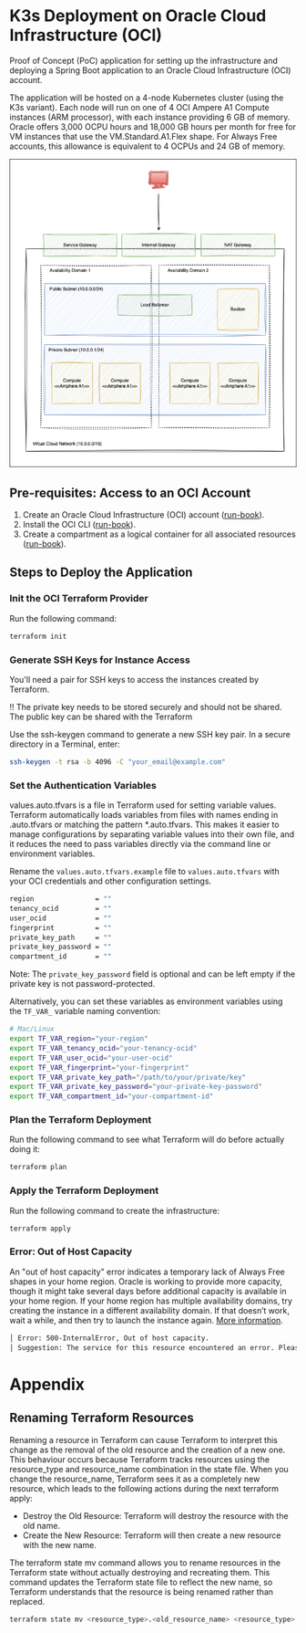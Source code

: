 # K3s Deployment on Oracle Cloud Infrastructure (OCI)

Proof of Concept (PoC) application for setting up the infrastructure and deploying a Spring Boot application to an
Oracle Cloud Infrastructure (OCI) account.

The application will be hosted on a 4-node Kubernetes cluster (using the K3s variant). Each node will run on one of 4
OCI Ampere A1 Compute instances (ARM processor), with each instance providing 6 GB of memory. Oracle offers 3,000 OCPU
hours and 18,000 GB hours per month for free for VM instances that use the VM.Standard.A1.Flex shape. For Always Free
accounts, this allowance is equivalent to 4 OCPUs and 24 GB of memory.

![OCI Cloud Architecture](/documentation/images/OCI-Cloud-Architecture.drawio.png)

## Pre-requisites: Access to an OCI Account

1. Create an Oracle Cloud Infrastructure (OCI)
   account ([run-book](documentation/run-books/RB-01-oci-account-creation.md)).
2. Install the OCI CLI ([run-book](documentation/run-books/RB-02-oci-cli-setup.md)).
3. Create a compartment as a logical container for all associated
   resources ([run-book](documentation/run-books/RB-03-create-compartment.md)).

## Steps to Deploy the Application

### Init the OCI Terraform Provider

Run the following command:

```bash
terraform init
```

### Generate SSH Keys for Instance Access

You'll need a pair for SSH keys to access the instances created by Terraform.

‼️ The private key needs to be stored securely and should not be shared. The public key can be shared with the Terraform

Use the ssh-keygen command to generate a new SSH key pair. In a secure directory in a Terminal, enter:

```bash
ssh-keygen -t rsa -b 4096 -C "your_email@example.com"
```

### Set the Authentication Variables

values.auto.tfvars is a file in Terraform used for setting variable values. Terraform automatically loads variables from
files with names ending in .auto.tfvars or matching the pattern *.auto.tfvars. This makes it easier to manage
configurations by separating variable values into their own file, and it reduces the need to pass variables directly via
the command line or environment variables.

Rename the `values.auto.tfvars.example` file to `values.auto.tfvars` with your OCI credentials and other configuration
settings.

```bash
region               = ""
tenancy_ocid         = ""
user_ocid            = ""
fingerprint          = ""
private_key_path     = ""
private_key_password = ""
compartment_id       = ""
```

Note: The `private_key_password` field is optional and can be left empty if the private key is not password-protected.

Alternatively, you can set these variables as environment variables using the `TF_VAR_` variable naming convention:

```bash
# Mac/Linux
export TF_VAR_region="your-region"
export TF_VAR_tenancy_ocid="your-tenancy-ocid"
export TF_VAR_user_ocid="your-user-ocid"
export TF_VAR_fingerprint="your-fingerprint"
export TF_VAR_private_key_path="/path/to/your/private/key"
export TF_VAR_private_key_password="your-private-key-password"
export TF_VAR_compartment_id="your-compartment-id"

```

### Plan the Terraform Deployment

Run the following command to see what Terraform will do before actually doing it:

```bash
terraform plan
```

### Apply the Terraform Deployment

Run the following command to create the infrastructure:

```bash
terraform apply
```

### Error: Out of Host Capacity

An "out of host capacity" error indicates a temporary lack of Always Free shapes in your home region. Oracle is working
to provide more capacity, though it might take several days before additional capacity is available in your home region.
If your home region has multiple availability domains, try creating the instance in a different availability domain. If
that doesn’t work, wait a while, and then try to launch the instance
again. [More information](https://www.oracle.com/cloud/free/faq/).

```bash
│ Error: 500-InternalError, Out of host capacity.
│ Suggestion: The service for this resource encountered an error. Please contact support for help with service: Core Instance
```

# Appendix

## Renaming Terraform Resources

Renaming a resource in Terraform can cause Terraform to interpret this change as the removal of the old resource and the
creation of a new one. This behaviour occurs because Terraform tracks resources using the resource_type and
resource_name combination in the state file. When you change the resource_name, Terraform sees it as a completely new
resource, which leads to the following actions during the next terraform apply:

* Destroy the Old Resource: Terraform will destroy the resource with the old name.
* Create the New Resource: Terraform will then create a new resource with the new name.

The terraform state mv command allows you to rename resources in the Terraform state without actually destroying and
recreating them. This command updates the Terraform state file to reflect the new name, so Terraform understands that
the resource is being renamed rather than replaced.

```bash
terraform state mv <resource_type>.<old_resource_name> <resource_type>.<new_resource_name>
```
